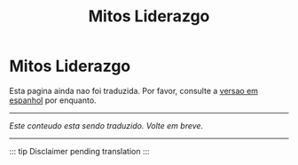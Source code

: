 ﻿---
title: Mitos Liderazgo
---

<!-- TODO: translation missing -->

# Mitos Liderazgo

Esta pagina ainda nao foi traduzida. Por favor, consulte a [versao em espanhol](/es/mitos-liderazgo) por enquanto.

---

*Este conteudo esta sendo traduzido. Volte em breve.*

---

::: tip
Disclaimer pending translation
:::

